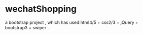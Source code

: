 # wechatShopping
a bootstrap project , which has used html4/5 + css2/3 + jQuery + bootstrap3 + swiper .
